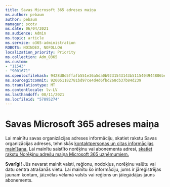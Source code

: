 ```yaml
---
title: Savas Microsoft 365 adreses maiņa
ms.author: pebaum
author: pebaum
manager: scotv
ms.date: 06/04/2021
ms.audience: Admin
ms.topic: article
ms.service: o365-administration
ROBOTS: NOINDEX, NOFOLLOW
localization_priority: Priority
ms.collection: Adm_O365
ms.custom:
- "11543"
- "9001671"
ms.openlocfilehash: 9428d8d5ffafb551e36a5da0b9231543143b5115404944806bed3e985aac8679
ms.sourcegitcommit: 920051182781bd97ce4d4d6fbd268cb37b84d239
ms.translationtype: MT
ms.contentlocale: lv-LV
ms.lasthandoff: 08/11/2021
ms.locfileid: "57895274"
---
```

# <a name="change-your-microsoft-365-address"></a>Savas Microsoft 365 adreses maiņa

Lai mainītu savas organizācijas adreses informāciju, skatiet rakstu Savas organizācijas adreses, tehniskās [kontaktpersonas un citas informācijas mainīšana.](https://docs.microsoft.com/microsoft-365/admin/manage/change-address-contact-and-more) Lai mainītu saistīto norēķinu vai abonementa adresi, [skatiet rakstu Norēķinu adrešu maiņa Microsoft 365 uzņēmumiem.](https://docs.microsoft.com/microsoft-365/commerce/billing-and-payments/change-your-billing-addresses) 

**Svarīgi!** Jūs nevarat mainīt valsti, reģionu, nodokļus, norēķinu valūtu vai datu centra atrašanās vietu. Lai mainītu šo informāciju, jums ir jāreģistrējas jaunam kontam, jāizvēlas vēlamā valsts vai reģions un jāiegādājas jauns abonements. 
